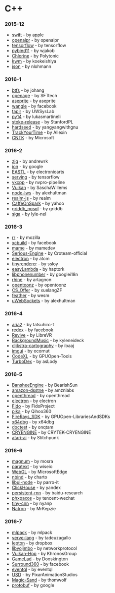 # C++


### 2015-12
- [swift](https://github.com/apple/swift) - by apple
- [openalpr](https://github.com/openalpr/openalpr) - by openalpr
- [tensorflow](https://github.com/tensorflow/tensorflow) - by tensorflow
- [pybind11](https://github.com/wjakob/pybind11) - by wjakob
- [Chlorine](https://github.com/Polytonic/Chlorine) - by Polytonic
- [kwm](https://github.com/koekeishiya/kwm) - by koekeishiya
- [json](https://github.com/nlohmann/json) - by nlohmann

### 2016-1
- [btfs](https://github.com/johang/btfs) - by johang
- [openage](https://github.com/SFTtech/openage) - by SFTtech
- [aseprite](https://github.com/aseprite/aseprite) - by aseprite
- [wangle](https://github.com/facebook/wangle) - by facebook
- [tapir](https://github.com/UWSysLab/tapir) - by UWSysLab
- [py14](https://github.com/lukasmartinelli/py14) - by lukasmartinelli
- [stoke-release](https://github.com/StanfordPL/stoke-release) - by StanfordPL
- [hardseed](https://github.com/yangyangwithgnu/hardseed) - by yangyangwithgnu
- [TrackYourTime](https://github.com/Allexin/TrackYourTime) - by Allexin
- [CNTK](https://github.com/Microsoft/CNTK) - by Microsoft

### 2016-2
- [zig](https://github.com/andrewrk/zig) - by andrewrk
- [ion](https://github.com/google/ion) - by google
- [EASTL](https://github.com/electronicarts/EASTL) - by electronicarts
- [serving](https://github.com/tensorflow/serving) - by tensorflow
- [vkcpp](https://github.com/nvpro-pipeline/vkcpp) - by nvpro-pipeline
- [Vulkan](https://github.com/SaschaWillems/Vulkan) - by SaschaWillems
- [node-lws](https://github.com/alexhultman/node-lws) - by alexhultman
- [realm-js](https://github.com/realm/realm-js) - by realm
- [CaffeOnSpark](https://github.com/yahoo/CaffeOnSpark) - by yahoo
- [griddb_nosql](https://github.com/griddb/griddb_nosql) - by griddb
- [siga](https://github.com/lyle-nel/siga) - by lyle-nel

### 2016-3
- [rr](https://github.com/mozilla/rr) - by mozilla
- [xcbuild](https://github.com/facebook/xcbuild) - by facebook
- [mame](https://github.com/mamedev/mame) - by mamedev
- [Serious-Engine](https://github.com/Croteam-official/Serious-Engine) - by Croteam-official
- [electron](https://github.com/atom/electron) - by atom
- [tinyrenderer](https://github.com/ssloy/tinyrenderer) - by ssloy
- [easyLambda](https://github.com/haptork/easyLambda) - by haptork
- [libphonenumber](https://github.com/googlei18n/libphonenumber) - by googlei18n
- [rhine](https://github.com/artagnon/rhine) - by artagnon
- [opentoonz](https://github.com/opentoonz/opentoonz) - by opentoonz
- [CS_Offer](https://github.com/xuelangZF/CS_Offer) - by xuelangZF
- [feather](https://github.com/wesm/feather) - by wesm
- [uWebSockets](https://github.com/alexhultman/uWebSockets) - by alexhultman

### 2016-4
- [aria2](https://github.com/tatsuhiro-t/aria2) - by tatsuhiro-t
- [redex](https://github.com/facebook/redex) - by facebook
- [Revive](https://github.com/LibreVR/Revive) - by LibreVR
- [BackgroundMusic](https://github.com/kyleneideck/BackgroundMusic) - by kyleneideck
- [dijkstra-cartography](https://github.com/ibaaj/dijkstra-cartography) - by ibaaj
- [imgui](https://github.com/ocornut/imgui) - by ocornut
- [CodeXL](https://github.com/GPUOpen-Tools/CodeXL) - by GPUOpen-Tools
- [TurboDex](https://github.com/asLody/TurboDex) - by asLody

### 2016-5
- [BansheeEngine](https://github.com/BearishSun/BansheeEngine) - by BearishSun
- [amazon-dsstne](https://github.com/amznlabs/amazon-dsstne) - by amznlabs
- [openthread](https://github.com/openthread/openthread) - by openthread
- [electron](https://github.com/electron/electron) - by electron
- [Fido](https://github.com/FidoProject/Fido) - by FidoProject
- [pika](https://github.com/Qihoo360/pika) - by Qihoo360
- [FireRays_SDK](https://github.com/GPUOpen-LibrariesAndSDKs/FireRays_SDK) - by GPUOpen-LibrariesAndSDKs
- [x64dbg](https://github.com/x64dbg/x64dbg) - by x64dbg
- [doctest](https://github.com/onqtam/doctest) - by onqtam
- [CRYENGINE](https://github.com/CRYTEK-CRYENGINE/CRYENGINE) - by CRYTEK-CRYENGINE
- [atari-ai](https://github.com/Stitchpunk/atari-ai) - by Stitchpunk

### 2016-6
- [magnum](https://github.com/mosra/magnum) - by mosra
- [paratext](https://github.com/wiseio/paratext) - by wiseio
- [WebGL](https://github.com/MicrosoftEdge/WebGL) - by MicrosoftEdge
- [nbind](https://github.com/charto/nbind) - by charto
- [libui-node](https://github.com/parro-it/libui-node) - by parro-it
- [ClickHouse](https://github.com/yandex/ClickHouse) - by yandex
- [persistent-rnn](https://github.com/baidu-research/persistent-rnn) - by baidu-research
- [phxpaxos](https://github.com/tencent-wechat/phxpaxos) - by tencent-wechat
- [tiny-cnn](https://github.com/nyanp/tiny-cnn) - by nyanp
- [Natron](https://github.com/MrKepzie/Natron) - by MrKepzie

### 2016-7
- [mlpack](https://github.com/mlpack/mlpack) - by mlpack
- [verve-lang](https://github.com/tadeuzagallo/verve-lang) - by tadeuzagallo
- [lepton](https://github.com/dropbox/lepton) - by dropbox
- [libyojimbo](https://github.com/networkprotocol/libyojimbo) - by networkprotocol
- [Vulkan-Hpp](https://github.com/KhronosGroup/Vulkan-Hpp) - by KhronosGroup
- [GameLad](https://github.com/Dooskington/GameLad) - by Dooskington
- [Surround360](https://github.com/facebook/Surround360) - by facebook
- [eventql](https://github.com/eventql/eventql) - by eventql
- [USD](https://github.com/PixarAnimationStudios/USD) - by PixarAnimationStudios
- [Magic-Sand](https://github.com/thomwolf/Magic-Sand) - by thomwolf
- [protobuf](https://github.com/google/protobuf) - by google
